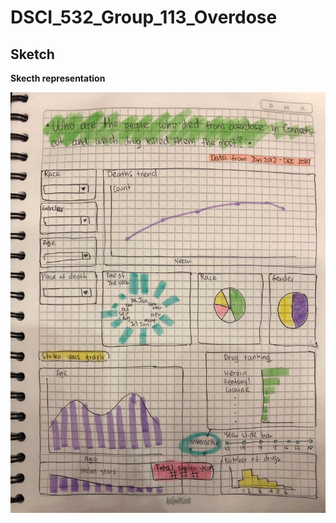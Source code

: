 # DSCI_532_Group_113_Overdose
 
## Sketch

**Skecth representation**

![](imgs/532_Group-133-sketch.jpg)


